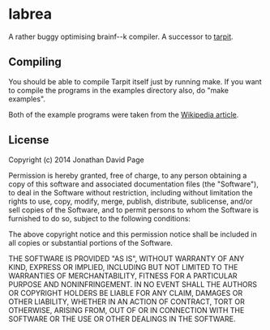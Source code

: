 labrea
======

A rather buggy optimising brainf--k compiler. A successor to
[tarpit](https://github.com/jdpage/tarpit).

Compiling
---------

You should be able to compile Tarpit itself just by running make. If you want
to compile the programs in the examples directory also, do "make examples".

Both of the example programs were taken from the [Wikipedia article](http://en.wikipedia.org/w/index.php?title=Brainfuck&oldid=470402810).

License
-------

Copyright (c) 2014 Jonathan David Page

Permission is hereby granted, free of charge, to any person obtaining a copy of
this software and associated documentation files (the "Software"), to deal in
the Software without restriction, including without limitation the rights to
use, copy, modify, merge, publish, distribute, sublicense, and/or sell copies
of the Software, and to permit persons to whom the Software is furnished to do
so, subject to the following conditions:

The above copyright notice and this permission notice shall be included in all
copies or substantial portions of the Software.

THE SOFTWARE IS PROVIDED "AS IS", WITHOUT WARRANTY OF ANY KIND, EXPRESS OR
IMPLIED, INCLUDING BUT NOT LIMITED TO THE WARRANTIES OF MERCHANTABILITY,
FITNESS FOR A PARTICULAR PURPOSE AND NONINFRINGEMENT. IN NO EVENT SHALL THE
AUTHORS OR COPYRIGHT HOLDERS BE LIABLE FOR ANY CLAIM, DAMAGES OR OTHER
LIABILITY, WHETHER IN AN ACTION OF CONTRACT, TORT OR OTHERWISE, ARISING FROM,
OUT OF OR IN CONNECTION WITH THE SOFTWARE OR THE USE OR OTHER DEALINGS IN THE
SOFTWARE.
